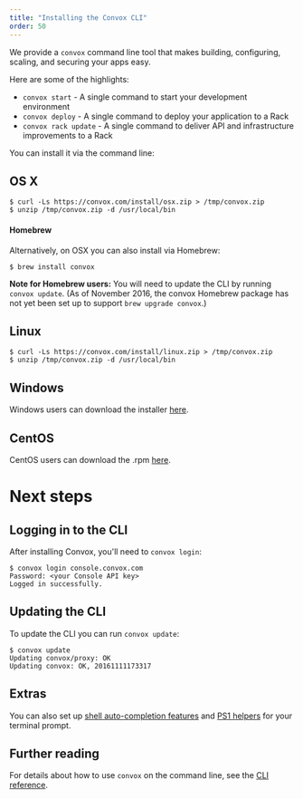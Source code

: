 ```yaml
---
title: "Installing the Convox CLI"
order: 50
---
```


We provide a `convox` command line tool that makes building, configuring, scaling, and securing your apps easy.

Here are some of the highlights:

* `convox start` - A single command to start your development environment
* `convox deploy` - A single command to deploy your application to a Rack
* `convox rack update` - A single command to deliver API and infrastructure improvements to a Rack

You can install it via the command line:

## OS X

    $ curl -Ls https://convox.com/install/osx.zip > /tmp/convox.zip
    $ unzip /tmp/convox.zip -d /usr/local/bin

#### Homebrew

Alternatively, on OSX you can also install via Homebrew:

    $ brew install convox

**Note for Homebrew users:** You will need to update the CLI by running `convox update`. (As of November 2016, the convox Homebrew package has not yet been set up to support `brew upgrade convox`.)

## Linux

    $ curl -Ls https://convox.com/install/linux.zip > /tmp/convox.zip
    $ unzip /tmp/convox.zip -d /usr/local/bin

## Windows

Windows users can download the installer [here](https://dl.equinox.io/convox/convox/stable).

## CentOS

CentOS users can download the .rpm [here](https://dl.equinox.io/convox/convox/stable).

# Next steps

## Logging in to the CLI

After installing Convox, you'll need to `convox login`:

    $ convox login console.convox.com
    Password: <your Console API key>
    Logged in successfully.

## Updating the CLI

To update the CLI you can run `convox update`:

    $ convox update
    Updating convox/proxy: OK
    Updating convox: OK, 20161111173317

## Extras

You can also set up [shell auto-completion features](/docs/cli#shell-autocomplete-support) and [PS1 helpers](/docs/cli#active-rack-command-prompt-helper) for your terminal prompt.

## Further reading

For details about how to use `convox` on the command line, see the [CLI reference](/docs/cli/).
